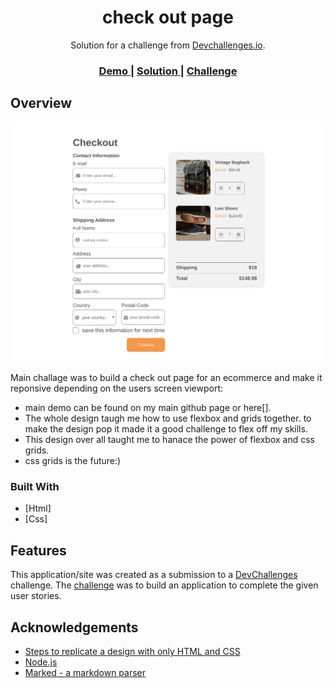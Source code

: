 

<h1 align="center">check out page</h1>

<div align="center">
   Solution for a challenge from  <a href="http://devchallenges.io" target="_blank">Devchallenges.io</a>.
</div>

<div align="center">
  <h3>
    <a href="https://check-out-page.herokuapp.com/">
      Demo
    </a>
    <span> | </span>
    <a href="https://github.com/malins-cyber/dev-challenges">
      Solution
    </a>
    <span> | </span>
    <a href="https://devchallenges.io/challenges/0J1NxxGhOUYVqihwegfO">
      Challenge
    </a>
  </h3>
</div>

## Overview

![screenshot](./public/images/desktop-version.png)

Main challage was to build a check out page for an ecommerce and make it reponsive 
depending on the users screen viewport:

- main demo can be found on my main github page or here[].
- The whole design taugh me how to use flexbox and grids together.
to make the design pop it made it a good challenge to flex off my skills.
- This design over all taught me to hanace the power of flexbox and css grids.
- css grids is the future:)

### Built With
- [Html]
- [Css]

## Features

<!-- List the features of your application or follow the template. Don't share the figma file here :) -->

This application/site was created as a submission to a [DevChallenges](https://devchallenges.io/challenges) challenge. The [challenge](https://devchallenges.io/challenges/0J1NxxGhOUYVqihwegfO) was to build an application to complete the given user stories.

## Acknowledgements

<!-- This section should list any articles or add-ons/plugins that helps you to complete the project. This is optional but it will help you in the future. For exmpale -->

- [Steps to replicate a design with only HTML and CSS](https://devchallenges-blogs.web.app/how-to-replicate-design/)
- [Node.js](https://nodejs.org/)
- [Marked - a markdown parser](https://github.com/chjj/marked)
